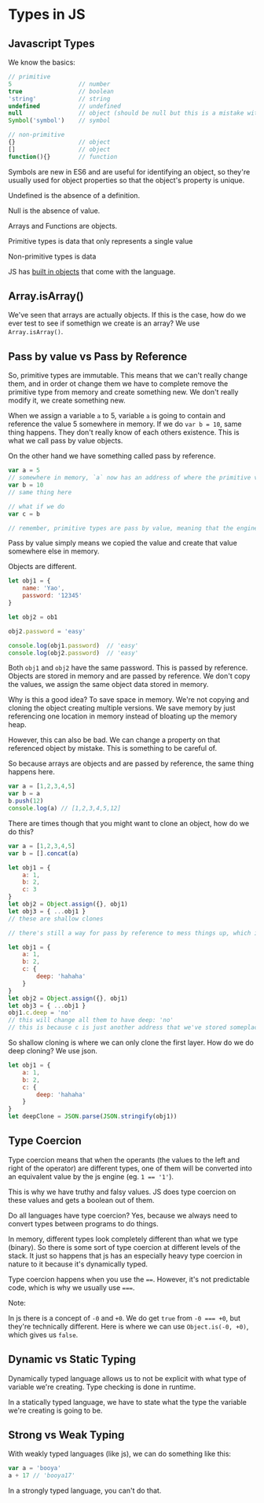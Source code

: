 # Types in JS

## Javascript Types

We know the basics:
```js
// primitive
5					// number
true				// boolean
'string'			// string
undefined			// undefined
null				// object (should be null but this is a mistake with typeof)
Symbol('symbol')	// symbol

// non-primitive
{}					// object
[]					// object
function(){}		// function
```

Symbols are new in ES6 and are useful for identifying an object, so they're usually used for object properties so that the object's property is unique.

Undefined is the absence of a definition. 

Null is the absence of value.

Arrays and Functions are objects.

Primitive types is data that only represents a single value

Non-primitive types is data

JS has [built in objects](https://developer.mozilla.org/en-US/docs/Web/JavaScript/Reference/Global_Objects) that come with the language. 

## Array.isArray()

We've seen that arrays are actually objects. If this is the case, how do we ever test to see if somethign we create is an array? We use `Array.isArray()`. 

## Pass by value vs Pass by Reference

So, primitive types are immutable. This means that we can't really change them, and in order ot change them we have to complete remove the primitive type from memory and create something new. We don't really modify it, we create something new. 

When we assign a variable `a` to 5, variable `a` is going to contain and reference the value 5 somewhere in memory. If we do `var b = 10`, same thing happens. They don't really know of each others existence. This is what we call pass by value objects. 

On the other hand we have something called pass by reference. 
```js
var a = 5
// somewhere in memory, `a` now has an address of where the primitive value 5 sits
var b = 10
// same thing here

// what if we do
var c = b

// remember, primitive types are pass by value, meaning that the engine copied the primitive type value to the new variable
```

Pass by value simply means we copied the value and create that value somewhere else in memory.

Objects are different. 
```js
let obj1 = {
	name: 'Yao',
	password: '12345'
}

let obj2 = ob1

obj2.password = 'easy'

console.log(obj1.password)	// 'easy' 
console.log(obj2.password)	// 'easy'
```

Both `obj1` and `obj2` have the same password. This is passed by reference. Objects are stored in memory and are passed by reference. We don't copy the values, we assign the same object data stored in memory.

Why is this a good idea? To save space in memory. We're not copying and cloning the object creating multiple versions. We save memory by just referencing one location in memory instead of bloating up the memory heap. 

However, this can also be bad. We can change a property on that referenced object by mistake. This is something to be careful of. 

So because arrays are objects and are passed by reference, the same thing happens here. 
```js
var a = [1,2,3,4,5]
var b = a
b.push(12)
console.log(a) // [1,2,3,4,5,12]
```

There are times though that you might want to clone an object, how do we do this?
```js
var a = [1,2,3,4,5]
var b = [].concat(a)

let obj1 = {
	a: 1,
	b: 2,
	c: 3
}
let obj2 = Object.assign({}, obj1)
let obj3 = { ...obj1 }
// these are shallow clones

// there's still a way for pass by reference to mess things up, which is through nested objects

let obj1 = {
	a: 1,
	b: 2,
	c: {
		deep: 'hahaha'
	}
}
let obj2 = Object.assign({}, obj1)
let obj3 = { ...obj1 }
obj1.c.deep = 'no'
// this will change all them to have deep: 'no'
// this is because c is just another address that we've stored someplace in memory
```

So shallow cloning is where we can only clone the first layer. How do we do deep cloning? We use json.
```js
let obj1 = {
	a: 1,
	b: 2,
	c: {
		deep: 'hahaha'
	}
}
let deepClone = JSON.parse(JSON.stringify(obj1))
```

## Type Coercion

Type coercion means that when the operants (the values to the left and right of the operator) are different types, one of them will be converted into an equivalent value by the js engine (eg. `1 == '1'`).

This is why we have truthy and falsy values. JS does type coercion on these values and gets a boolean out of them.

Do all languages have type coercion? Yes, because we always need to convert types between programs to do things. 

In memory, different types look completely different than what we type (binary). So there is some sort of type coercion at different levels of the stack. It just so happens that js has an especially heavy type coercion in nature to it because it's dynamically typed. 

Type coercion happens when you use the `==`. However, it's not predictable code, which is why we usually use `===`.

Note:

In js there is a concept of `-0` and `+0`. We do get `true` from `-0 === +0`, but they're technically different. Here is where we can use `Object.is(-0, +0)`, which gives us `false`.

## Dynamic vs Static Typing

Dynamically typed language allows us to not be explicit with what type of variable we're creating. Type checking is done in runtime.

In a statically typed language, we have to state what the type the variable we're creating is going to be. 

## Strong vs Weak Typing

With weakly typed languages (like js), we can do something like this:
```js
var a = 'booya'
a + 17 // 'booya17'
```

In a strongly typed language, you can't do that. 